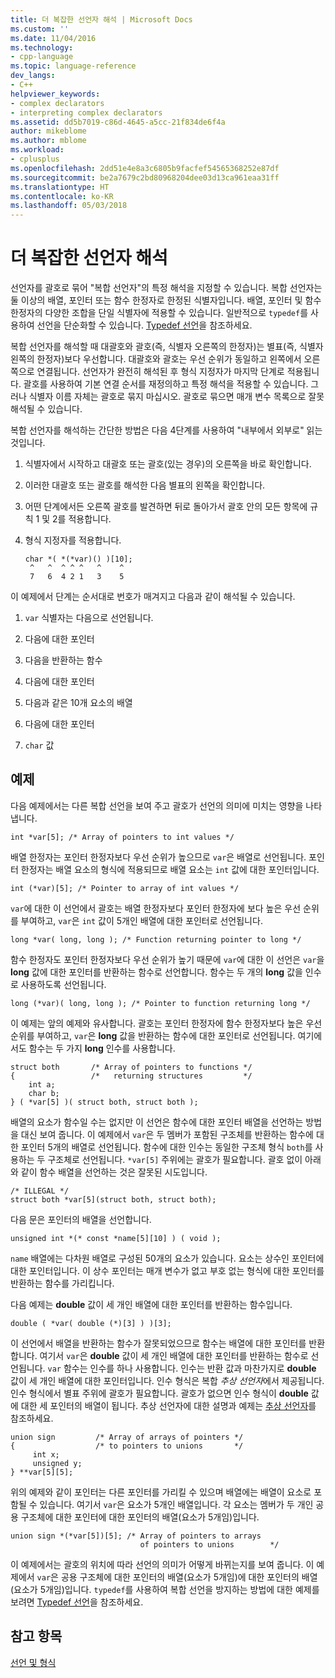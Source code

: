 ```yaml
---
title: 더 복잡한 선언자 해석 | Microsoft Docs
ms.custom: ''
ms.date: 11/04/2016
ms.technology:
- cpp-language
ms.topic: language-reference
dev_langs:
- C++
helpviewer_keywords:
- complex declarators
- interpreting complex declarators
ms.assetid: dd5b7019-c86d-4645-a5cc-21f834de6f4a
author: mikeblome
ms.author: mblome
ms.workload:
- cplusplus
ms.openlocfilehash: 2dd51e4e8a3c6805b9facfef54565368252e87df
ms.sourcegitcommit: be2a7679c2bd80968204dee03d13ca961eaa31ff
ms.translationtype: HT
ms.contentlocale: ko-KR
ms.lasthandoff: 05/03/2018
---
```

# <a name="interpreting-more-complex-declarators"></a>더 복잡한 선언자 해석
선언자를 괄호로 묶어 "복합 선언자"의 특정 해석을 지정할 수 있습니다. 복합 선언자는 둘 이상의 배열, 포인터 또는 함수 한정자로 한정된 식별자입니다. 배열, 포인터 및 함수 한정자의 다양한 조합을 단일 식별자에 적용할 수 있습니다. 일반적으로 `typedef`를 사용하여 선언을 단순화할 수 있습니다. [Typedef 선언](../c-language/typedef-declarations.md)을 참조하세요.  
  
 복합 선언자를 해석할 때 대괄호와 괄호(즉, 식별자 오른쪽의 한정자)는 별표(즉, 식별자 왼쪽의 한정자)보다 우선합니다. 대괄호와 괄호는 우선 순위가 동일하고 왼쪽에서 오른쪽으로 연결됩니다. 선언자가 완전히 해석된 후 형식 지정자가 마지막 단계로 적용됩니다. 괄호를 사용하여 기본 연결 순서를 재정의하고 특정 해석을 적용할 수 있습니다. 그러나 식별자 이름 자체는 괄호로 묶지 마십시오. 괄호로 묶으면 매개 변수 목록으로 잘못 해석될 수 있습니다.  
  
 복합 선언자를 해석하는 간단한 방법은 다음 4단계를 사용하여 "내부에서 외부로" 읽는 것입니다.  
  
1.  식별자에서 시작하고 대괄호 또는 괄호(있는 경우)의 오른쪽을 바로 확인합니다.  
  
2.  이러한 대괄호 또는 괄호를 해석한 다음 별표의 왼쪽을 확인합니다.  
  
3.  어떤 단계에서든 오른쪽 괄호를 발견하면 뒤로 돌아가서 괄호 안의 모든 항목에 규칙 1 및 2를 적용합니다.  
  
4.  형식 지정자를 적용합니다.  
  
    ```  
    char *( *(*var)() )[10];  
     ^   ^  ^ ^ ^   ^    ^  
     7   6  4 2 1   3    5  
    ```  
  
이 예제에서 단계는 순서대로 번호가 매겨지고 다음과 같이 해석될 수 있습니다.  
  
1.  `var` 식별자는 다음으로 선언됩니다.  
  
2.  다음에 대한 포인터  
  
3.  다음을 반환하는 함수  
  
4.  다음에 대한 포인터  
  
5.  다음과 같은 10개 요소의 배열  
  
6.  다음에 대한 포인터  
  
7.  `char` 값  
  
## <a name="examples"></a>예제  
 다음 예제에서는 다른 복합 선언을 보여 주고 괄호가 선언의 의미에 미치는 영향을 나타냅니다.  
  
```  
int *var[5]; /* Array of pointers to int values */  
```  
  
 배열 한정자는 포인터 한정자보다 우선 순위가 높으므로 `var`은 배열로 선언됩니다. 포인터 한정자는 배열 요소의 형식에 적용되므로 배열 요소는 `int` 값에 대한 포인터입니다.  
  
```  
int (*var)[5]; /* Pointer to array of int values */  
```  
  
 `var`에 대한 이 선언에서 괄호는 배열 한정자보다 포인터 한정자에 보다 높은 우선 순위를 부여하고, `var`은 `int` 값이 5개인 배열에 대한 포인터로 선언됩니다.  
  
```  
long *var( long, long ); /* Function returning pointer to long */  
```  
  
 함수 한정자도 포인터 한정자보다 우선 순위가 높기 때문에 `var`에 대한 이 선언은 `var`을 **long** 값에 대한 포인터를 반환하는 함수로 선언합니다. 함수는 두 개의 **long** 값을 인수로 사용하도록 선언됩니다.  
  
```  
long (*var)( long, long ); /* Pointer to function returning long */  
```  
  
 이 예제는 앞의 예제와 유사합니다. 괄호는 포인터 한정자에 함수 한정자보다 높은 우선 순위를 부여하고, `var`은 **long** 값을 반환하는 함수에 대한 포인터로 선언됩니다. 여기에서도 함수는 두 가지 **long** 인수를 사용합니다.  
  
```  
struct both       /* Array of pointers to functions */  
{                 /*   returning structures         */  
    int a;  
    char b;  
} ( *var[5] )( struct both, struct both );  
```  
  
 배열의 요소가 함수일 수는 없지만 이 선언은 함수에 대한 포인터 배열을 선언하는 방법을 대신 보여 줍니다. 이 예제에서 `var`은 두 멤버가 포함된 구조체를 반환하는 함수에 대한 포인터 5개의 배열로 선언됩니다. 함수에 대한 인수는 동일한 구조체 형식 `both`를 사용하는 두 구조체로 선언됩니다. `*var[5]` 주위에는 괄호가 필요합니다. 괄호 없이 아래와 같이 함수 배열을 선언하는 것은 잘못된 시도입니다.  
  
```  
/* ILLEGAL */  
struct both *var[5](struct both, struct both);  
```  
  
 다음 문은 포인터의 배열을 선언합니다.  
  
```  
unsigned int *(* const *name[5][10] ) ( void );  
```  
  
 `name` 배열에는 다차원 배열로 구성된 50개의 요소가 있습니다. 요소는 상수인 포인터에 대한 포인터입니다. 이 상수 포인터는 매개 변수가 없고 부호 없는 형식에 대한 포인터를 반환하는 함수를 가리킵니다.  
  
 다음 예제는 **double** 값이 세 개인 배열에 대한 포인터를 반환하는 함수입니다.  
  
```  
double ( *var( double (*)[3] ) )[3];  
```  
  
 이 선언에서 배열을 반환하는 함수가 잘못되었으므로 함수는 배열에 대한 포인터를 반환합니다. 여기서 `var`은 **double** 값이 세 개인 배열에 대한 포인터를 반환하는 함수로 선언됩니다. `var` 함수는 인수를 하나 사용합니다. 인수는 반환 값과 마찬가지로 **double** 값이 세 개인 배열에 대한 포인터입니다. 인수 형식은 복합 *추상 선언자*에서 제공됩니다. 인수 형식에서 별표 주위에 괄호가 필요합니다. 괄호가 없으면 인수 형식이 **double** 값에 대한 세 포인터의 배열이 됩니다. 추상 선언자에 대한 설명과 예제는 [추상 선언자](../c-language/c-abstract-declarators.md)를 참조하세요.  
  
```  
union sign         /* Array of arrays of pointers */  
{                  /* to pointers to unions       */  
     int x;  
     unsigned y;  
} **var[5][5];  
```  
  
 위의 예제와 같이 포인터는 다른 포인터를 가리킬 수 있으며 배열에는 배열이 요소로 포함될 수 있습니다. 여기서 `var`은 요소가 5개인 배열입니다. 각 요소는 멤버가 두 개인 공용 구조체에 대한 포인터에 대한 포인터의 배열(요소가 5개임)입니다.  
  
```  
union sign *(*var[5])[5]; /* Array of pointers to arrays  
                             of pointers to unions        */  
```  
  
 이 예제에서는 괄호의 위치에 따라 선언의 의미가 어떻게 바뀌는지를 보여 줍니다. 이 예제에서 `var`은 공용 구조체에 대한 포인터의 배열(요소가 5개임)에 대한 포인터의 배열(요소가 5개임)입니다. `typedef`를 사용하여 복합 선언을 방지하는 방법에 대한 예제를 보려면 [Typedef 선언](../c-language/typedef-declarations.md)을 참조하세요.  
  
## <a name="see-also"></a>참고 항목  
 [선언 및 형식](../c-language/declarations-and-types.md)

